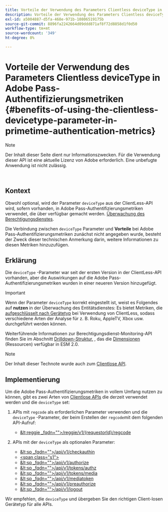 ```yaml
---
title: Vorteile der Verwendung des Parameters Clientless deviceType in Adobe Pass-Authentifizierungsmetriken
description: Vorteile der Verwendung des Parameters Clientless deviceType in Adobe Pass-Authentifizierungsmetriken
exl-id: a5004887-d5fa-468e-971b-10806519175b
source-git-commit: 8896fa2242664d09ddd871af8f72d8858d1f0d50
workflow-type: tm+mt
source-wordcount: '349'
ht-degree: 0%

---
```


# Vorteile der Verwendung des Parameters Clientless deviceType in Adobe Pass-Authentifizierungsmetriken {#benefits-of-using-the-clientless-devicetype-parameter-in-primetime-authentication-metrics}

>[!NOTE]
>
>Der Inhalt dieser Seite dient nur Informationszwecken. Für die Verwendung dieser API ist eine aktuelle Lizenz von Adobe erforderlich. Eine unbefugte Anwendung ist nicht zulässig.

</br>

## Kontext

Obwohl optional, wird der Parameter `deviceType` aus der ClientLess-API wird, sofern vorhanden, in Adobe Pass-Authentifizierungsmetriken verwendet, die über verfügbar gemacht werden. [Überwachung des Berechtigungsdienstes](/help/authentication/entitlement-service-monitoring-overview.md).

Die Verbindung zwischen `deviceType` Parameter und **Vorteile** bei Adobe Pass-Authentifizierungsmetriken zunächst nicht angegeben wurde, besteht der Zweck dieser technischen Anmerkung darin, weitere Informationen zu diesen Metriken hinzuzufügen.

## Erklärung

Die `deviceType` -Parameter war seit der ersten Version in der ClientLess-API vorhanden, aber die Auswirkungen auf die Adobe Pass-Authentifizierungsmetriken wurden in einer neueren Version hinzugefügt.



>[!IMPORTANT]
>
>Wenn der Parameter `deviceType` korrekt eingestellt ist, weist es Folgendes auf **nutzen** in der Überwachung des Entitätsdienstes: Es bietet Metriken, die [aufgeschlüsselt nach Gerätetyp](/help/authentication/entitlement-service-monitoring-overview.md#clientless_device_type) bei Verwendung von ClientLess, sodass verschiedene Arten der Analyse für z. B. Roku, AppleTV, Xbox usw. durchgeführt werden können.


Weiterführende Informationen zur Berechtigungsdienst-Monitoring-API finden Sie im Abschnitt [Drilldown-Struktur,](/help/authentication/entitlement-service-monitoring-api.md#drill-down_tree) , das die [Dimensionen](/help/authentication/entitlement-service-monitoring-overview.md#esm_dimensions) (Ressourcen) verfügbar in ESM 2.0.

>[!NOTE]
>
>Der Inhalt dieser Technote wurde auch zum [Clientlose API](#clientless_device_type).




## Implementierung

Um die Adobe Pass-Authentifizierungsmetriken in vollem Umfang nutzen zu können, gibt es zwei Arten von [Clientlose APIs](#web_srvs_summary) die derzeit verwendet werden und die `deviceType` set:

1. APIs mit `regcode` als erforderlichen Parameter verwenden und die `deviceType` -Parameter, der beim Erstellen der `regcode`mit dem folgenden API-Aufruf:
   - [\&lt;reggie _fqdn=&quot;&quot;>/reggie/v1/{requestorId}/regcode](#reg_serv)

1. APIs mit der `deviceType` als optionalen Parameter:
   - [\&lt;sp _fqdn=&quot;&quot;>/api/v1/checkauthin](#check_authn_token)
   - [&lt;span class=&quot;s1&quot;>](#retrieve_authn_token)
   - [\&lt;sp _fqdn=&quot;&quot;>/api/v1/authorize](#init_authz)
   - [\&lt;sp _fqdn=&quot;&quot;>/api/v1/tokens/authz](#retrieve_authz_token)
   - [\&lt;sp _fqdn=&quot;&quot;>/api/v1/tokens/media](#short_media)
   - [\&lt;sp _fqdn=&quot;&quot;>/api/v1/mediatoken](#short_media)
   - [\&lt;sp _fqdn=&quot;&quot;>/api/v1/preauthorize](#PreAuthZ_Resources)
   - [\&lt;sp _fqdn=&quot;&quot;>/api/v1/logout](#init_logout)

Wir empfehlen, die `deviceType` und übergeben Sie den richtigen Client-losen Gerätetyp für alle APIs.
